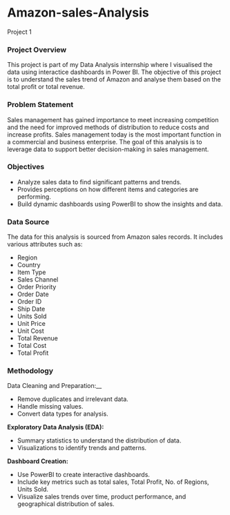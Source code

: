 # Amazon-sales-Analysis
Project 1
### Project Overview
This project is part of my Data Analysis internship where I visualised the data using interactice dashboards in Power BI. The objective of this project is to understand the sales trend of Amazon and analyse them based on the total profit or total revenue. 
### Problem Statement
Sales management has gained importance to meet increasing competition and the need for improved methods of distribution to reduce costs and increase profits. Sales management today is the most important function in a commercial and business enterprise. The goal of this analysis is to leverage data to support better decision-making in sales management.
### Objectives
- Analyze sales data to find significant patterns and trends.
- Provides perceptions on how different items and categories are performing.
- Build dynamic dashboards using PowerBI to show the insights and data.
### Data Source
The data for this analysis is sourced from Amazon sales records. It includes various attributes such as:
  * Region
  * Country
  * Item Type	
  * Sales Channel
  * Order Priority
  * Order Date
  * Order ID
  * Ship Date
  * Units Sold
  * Unit Price
  * Unit Cost
  * Total Revenue
  * Total Cost
  * Total Profit
### Methodology
Data Cleaning and Preparation:__
  * Remove duplicates and irrelevant data.
  * Handle missing values.
  * Convert data types for analysis.
  
__Exploratory Data Analysis (EDA):__
 * Summary statistics to understand the distribution of data.
 * Visualizations to identify trends and patterns.
  
__Dashboard Creation:__
  * Use PowerBI to create interactive dashboards.
  * Include key metrics such as total sales, Total Profit, No. of Regions, Units Sold.
  * Visualize sales trends over time, product performance, and geographical distribution of sales.



